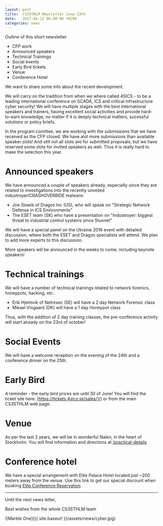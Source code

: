 ```yaml
---
layout: post
title:  CS3STHLM Newsletter June 13th
date:   2017-06-13 06:00:00 +0200
categories: news
---
```


Outline of this short newsletter

- CFP work
- Announced speakers
- Technical Trainings
- Social events
- Early Bird tickets
- Venue
- Conference Hotel

We want to share some info about the recent development.

We will carry on the tradition from when we where called 4SICS - to be a leading international conference on SCADA, ICS and critical infrastructure cyber security! We will have multiple stages with the best international speakers and trainers, having excellent social activities and provide hard-to-earn knowledge, no matter if it is deeply technical matters, sucessful solutions or policy briefs.

In the program comittee, we are working with the submissions that we have received as the CFP closed. We have alot more submissions than available speaker slots! And still not all slots are for submitted proposals, but we have reserved some slots for invited speakers as well. Thus it is really hard to make the selection this year.

Announced speakers
===================
We have announced a couple of speakers already, especially since they are related to investigations into the recently unveiled industroyer/CRASHOVERRIDE malware:

- Joe Slowik of Dragos Inc (US), who will speak on "Strategic Network Defense in ICS Environments"
- The ESET team (SK) who have a presentation on "Industroyer: biggest threat to industrial control systems since Stuxnet"

We will have a special panel on the Ukraine 2016 event with detailed discussion, where both the ESET and Dragos specialists will attend. We plan to add more experts to this discussion.

More speakers will be announced in the weeks to come, including keynote speakers!

Technical trainings
===================
We will have a number of technical trainings related to network forenics, honeypots, hacking, etc.

* Erik Hjelmvik of Netresec (SE) will have a 2 day Network Forensic class
* Mikael Vingaard (DK) will have a 1 day Honeypot class

Thus, with the addition of 2 day training classes, the pre-conference activity will start already on the 23rd of october!

Social Events
==============
We will have a welcome reception on the evening of the 24th and a conference dinner on the 25th.

Early Bird
===========
A reminder - the early bird prices are until 30 of June! You will find the ticket site here: [https://tickets.4sics.se/sales/]() or from the main CS3STHLM web page.

Venue
=====
As per the last 2 years, we will be in wonderful Nalen, in the heart of Stockholm. You will find information and directions at [/practical-details](https://cs3sthlm.se/practical-details/)

Conference hotel
================
We have a special arrangement with Elite Palace Hotel located just ~200 meters away from the venue. Use this link to get our special discount when booking [Elite Conference Reservation](https://www.elite.se/en/conference-reservations/stockholm/e1a64817-7910-4517-bff8-d94ea2e28ed5/)

-----
Until the next news letter,

Best wishes from the whole CS3STHLM team

![Marble One]({{ site.baseurl }}/assets/news/cyber.jpg)
